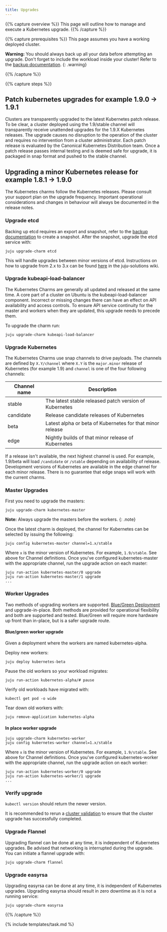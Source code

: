 ```yaml
---
title: Upgrades
---
```


{{% capture overview %}}
This page will outline how to manage and execute a Kubernetes upgrade.
{{% /capture %}}

{{% capture prerequisites %}}
This page assumes you have a working deployed cluster.

**Warning:** You should always back up all your data before attempting an upgrade.
Don't forget to include the workload inside your cluster!
Refer to the [backup documentation](/docs/getting-started-guides/ubuntu/backups).
{: .warning}

{{% /capture %}}

{{% capture steps %}}
## Patch kubernetes upgrades for example 1.9.0 -> 1.9.1

Clusters are transparently upgraded to the latest Kubernetes patch release.
To be clear, a cluster deployed using the 1.9/stable channel
will transparently receive unattended upgrades for the 1.9.X Kubernetes
releases.
The upgrade causes no disruption to the operation of the cluster and requires
no intervention from a cluster administrator.
Each patch release is evaluated by the
Canonical Kubernetes Distribution team.
Once a patch release passes internal testing and is deemed safe for upgrade,
it is packaged in snap format and pushed to the stable channel.


## Upgrading a minor Kubernetes release for example 1.8.1 -> 1.9.0


The Kubernetes charms follow the Kubernetes releases. Please consult
your support plan on the upgrade frequency. Important operational considerations
and changes in behaviour will always be documented in the release notes.

### Upgrade etcd

Backing up etcd requires an export and snapshot, refer to the
[backup documentation](/docs/getting-started-guides/ubuntu/backups) to create a snapshot.
After the snapshot, upgrade the etcd service with:

    juju upgrade-charm etcd

This will handle upgrades between minor versions of etcd. Instructions on how to upgrade from 2.x to 3.x can be found [here](https://github.com/juju-solutions/bundle-canonical-kubernetes/wiki/Etcd-2.3-to-3.x-upgrade) in the juju-solutions wiki.

### Upgrade kubeapi-load-balancer

The Kubernetes Charms are generally all updated and released at the same time. A core part of a cluster on Ubuntu is the kubeapi-load-balancer component. Incorrect or missing changes there can have an effect on API availability and access controls. To ensure API service continuity for the master and workers when they are updated, this upgrade needs to precede them.

To upgrade the charm run:

    juju upgrade-charm kubeapi-load-balancer

### Upgrade Kubernetes

The Kubernetes Charms use snap channels to drive payloads.
The channels are defined by `X.Y/channel` where `X.Y` is the `major.minor` release
of Kubernetes (for example 1.9) and `channel` is one of the four following channels:

| Channel name        | Description  |
| ------------------- | ------------ |
| stable              | The latest stable released patch version of Kubernetes |
| candidate           | Release candidate releases of Kubernetes |
| beta                | Latest alpha or beta of Kubernetes for that minor release |
| edge                | Nightly builds of that minor release of Kubernetes |

If a release isn't available, the next highest channel is used.
For example, 1.9/beta will load `/candidate` or `/stable` depending on availability of release.
Development versions of Kubernetes are available in the edge channel for each minor release.
There is no guarantee that edge snaps will work with the current charms.

### Master Upgrades

First you need to upgrade the masters:

    juju upgrade-charm kubernetes-master

**Note:** Always upgrade the masters before the workers.
{: .note}

Once the latest charm is deployed, the channel for Kubernetes can be selected by issuing the following:

    juju config kubernetes-master channel=1.x/stable

Where `x` is the minor version of Kubernetes. For example, `1.9/stable`. See above for Channel definitions.
Once you've configured kubernetes-master with the appropriate channel, run the upgrade action on each master:

    juju run-action kubernetes-master/0 upgrade
    juju run-action kubernetes-master/1 upgrade
    ...

### Worker Upgrades

Two methods of upgrading workers are supported.
[Blue/Green Deployment](http://martinfowler.com/bliki/BlueGreenDeployment.html)
and upgrade-in-place. Both methods are provided for operational flexibility and both
are supported and tested. Blue/Green will require more hardware up front than in-place,
but is a safer upgrade route.

#### Blue/green worker upgrade

Given a deployment where the workers are named kubernetes-alpha.

Deploy new workers:

    juju deploy kubernetes-beta

Pause the old workers so your workload migrates:

    juju run-action kubernetes-alpha/# pause

Verify old workloads have migrated with:

    kubectl get pod -o wide

Tear down old workers with:

    juju remove-application kubernetes-alpha

#### In place worker upgrade

    juju upgrade-charm kubernetes-worker
    juju config kubernetes-worker channel=1.x/stable

Where `x` is the minor version of Kubernetes. For example, `1.9/stable`.
See above for Channel definitions. Once you've configured kubernetes-worker with the appropriate channel,
run the upgrade action on each worker:

    juju run-action kubernetes-worker/0 upgrade
    juju run-action kubernetes-worker/1 upgrade
    ...

### Verify upgrade

`kubectl version` should return the newer version.

It is recommended to rerun a [cluster validation](/docs/getting-started-guides/ubuntu/validation)
to ensure that the cluster upgrade has successfully completed.

### Upgrade Flannel

Upgrading flannel can be done at any time, it is independent of Kubernetes upgrades.
Be advised that networking is interrupted during the upgrade. You can initiate a flannel upgrade with:

    juju upgrade-charm flannel

### Upgrade easyrsa

Upgrading easyrsa can be done at any time, it is independent of Kubernetes upgrades.
Upgrading easyrsa should result in zero downtime as it is not a running service:

    juju upgrade-charm easyrsa

{{% /capture %}}

{% include templates/task.md %}
